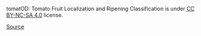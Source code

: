 tomatOD: Tomato Fruit Localization and Ripening Classification is under [CC BY-NC-SA 4.0](https://creativecommons.org/licenses/by-nc-sa/4.0/) license.

[Source](https://github.com/up2metric/tomatOD)